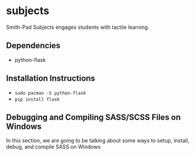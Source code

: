 # subjects
Smith-Pad Subjects engages students with tactile learning.


## Dependencies

- python-flask

## Installation Instructions

- `sudo pacman -S python-flask`
- `pip install flask`



## Debugging and Compiling SASS/SCSS Files on Windows 
In this section, we are going to be talking about some ways to setup,
install, debug, and compile SASS on Windows 

